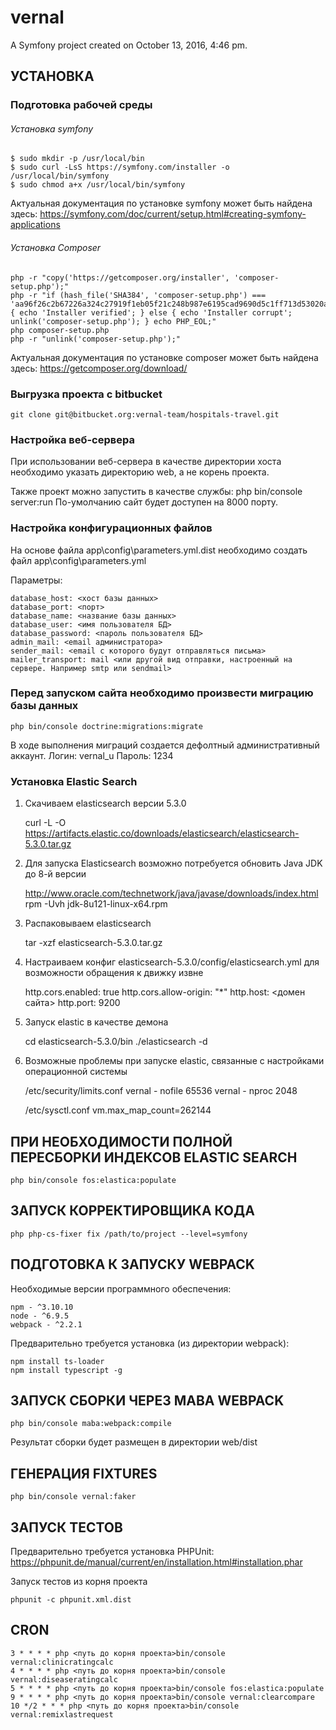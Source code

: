 vernal
=============================

A Symfony project created on October 13, 2016, 4:46 pm.


УСТАНОВКА
------------

### Подготовка рабочей среды

###### Установка symfony

	$ sudo mkdir -p /usr/local/bin
	$ sudo curl -LsS https://symfony.com/installer -o /usr/local/bin/symfony
	$ sudo chmod a+x /usr/local/bin/symfony

Актуальная документация по установке symfony может быть найдена здесь:
https://symfony.com/doc/current/setup.html#creating-symfony-applications

###### Установка Composer

	php -r "copy('https://getcomposer.org/installer', 'composer-setup.php');"
	php -r "if (hash_file('SHA384', 'composer-setup.php') === 'aa96f26c2b67226a324c27919f1eb05f21c248b987e6195cad9690d5c1ff713d53020a02ac8c217dbf90a7eacc9d141d') { echo 'Installer verified'; } else { echo 'Installer corrupt'; unlink('composer-setup.php'); } echo PHP_EOL;"
	php composer-setup.php
	php -r "unlink('composer-setup.php');"

Актуальная документация по установке composer может быть найдена здесь:
https://getcomposer.org/download/

### Выгрузка проекта с bitbucket

	git clone git@bitbucket.org:vernal-team/hospitals-travel.git

### Настройка веб-сервера

При использовании веб-сервера в качестве директории хоста необходимо указать директорию web, а не корень проекта.

Также проект можно запустить в качестве службы:
php bin/console server:run
По-умолчанию сайт будет доступен на 8000 порту.

### Настройка конфигурационных файлов

На основе файла app\config\parameters.yml.dist необходимо создать файл app\config\parameters.yml

Параметры:

	database_host: <хост базы данных>
	database_port: <порт> 
	database_name: <название базы данных>
	database_user: <имя пользователя БД>
	database_password: <пароль пользователя БД>
    admin_mail: <email администратора>
    sender_mail: <email с которого будут отправляться письма>
    mailer_transport: mail <или другой вид отправки, настроенный на сервере. Например smtp или sendmail>

### Перед запуском сайта необходимо произвести миграцию базы данных

	php bin/console doctrine:migrations:migrate

В ходе выполнения миграций создается дефолтный административный аккаунт.
Логин: vernal_u
Пароль: 1234

### Установка Elastic Search

1. Скачиваем elasticsearch версии 5.3.0

	curl -L -O https://artifacts.elastic.co/downloads/elasticsearch/elasticsearch-5.3.0.tar.gz

2. Для запуска Elasticsearch возможно потребуется обновить Java JDK до 8-й версии

	http://www.oracle.com/technetwork/java/javase/downloads/index.html
	rpm -Uvh jdk-8u121-linux-x64.rpm

3. Распаковываем elasticsearch

	tar -xzf elasticsearch-5.3.0.tar.gz

4. Настраиваем конфиг elasticsearch-5.3.0/config/elasticsearch.yml для возможности обращения к движку извне

	http.cors.enabled: true
	http.cors.allow-origin: "*"
	http.host: <домен сайта>
	http.port: 9200

5. Запуск elastic в качестве демона

	cd elasticsearch-5.3.0/bin
	./elasticsearch -d

6. Возможные проблемы при запуске elastic, связанные с настройками операционной системы

	/etc/security/limits.conf
	    vernal  -  nofile  65536
	    vernal  -  nproc  2048

	/etc/sysctl.conf
	    vm.max_map_count=262144

ПРИ НЕОБХОДИМОСТИ ПОЛНОЙ ПЕРЕСБОРКИ ИНДЕКСОВ ELASTIC SEARCH
------------

	php bin/console fos:elastica:populate

ЗАПУСК КОРРЕКТИРОВЩИКА КОДА
------------

	php php-cs-fixer fix /path/to/project --level=symfony


ПОДГОТОВКА К ЗАПУСКУ WEBPACK
------------

Необходимые версии программного обеспечения:

	npm - ^3.10.10
	node - ^6.9.5
	webpack - ^2.2.1

Предварительно требуется установка (из директории webpack): 

	npm install ts-loader
	npm install typescript -g

ЗАПУСК СБОРКИ ЧЕРЕЗ MABA WEBPACK
------------

	php bin/console maba:webpack:compile

Результат сборки будет размещен в директории web/dist

ГЕНЕРАЦИЯ FIXTURES
------------

	php bin/console vernal:faker

ЗАПУСК ТЕСТОВ
------------

Предварительно требуется установка PHPUnit:
https://phpunit.de/manual/current/en/installation.html#installation.phar

Запуск тестов из корня проекта

	phpunit -c phpunit.xml.dist

CRON
------------

	3 * * * * php <путь до корня проекта>bin/console vernal:clinicratingcalc
    4 * * * * php <путь до корня проекта>bin/console vernal:diseaseratingcalc
	5 * * * * php <путь до корня проекта>bin/console fos:elastica:populate
    9 * * * * php <путь до корня проекта>bin/console vernal:clearcompare
    10 */2 * * * php <путь до корня проекта>bin/console vernal:remixlastrequest
